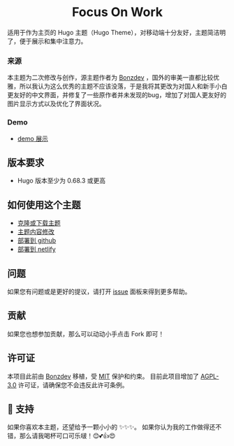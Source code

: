<div align="center">
	<h1>Focus On Work</h1>
</div>

适用于作为主页的 Hugo 主题（Hugo Theme），对移动端十分友好，主题简洁明了，便于展示和集中注意力。

### 来源
本主题为二次修改与创作，源主题作者为 [Bonzdev](https://github.com/Bonzdev/alexa-portfolio) ，国外的审美一直都比较优雅，所以我认为这么优秀的主题不应该没落，于是我将其更改为对国人和新手小白更友好的中文界面，并修复了一些原作者并未发现的bug，增加了对国人更友好的图片显示方式以及优化了界面状况。

### Demo
- [demo 展示](https://focus-on-work.netlify.app/)
## 版本要求
- Hugo 版本至少为 0.68.3 或更高
## 如何使用这个主题
- [克隆或下载主题](#Hugo-theme-format)
- [主题内容修改](#Local-Development)
- [部署到 github](#Direct-deployment-using-netlify)
- [部署到 netlify](#Direct-deployment-using-Github-Pages-and-action)
## 问题
如果您有问题或是更好的提议，请打开 [issue](https://github.com/kuisec/hugo-theme-kuisec/issues) 面板来得到更多帮助。
## 贡献
如果您也想参加贡献，那么可以动动小手点击 Fork 即可！
## 许可证
本项目此前由 [Bonzdev](https://github.com/Bonzdev/alexa-portfolio) 移植，受 [MIT](BEFORE_LICENSE) 保护和约束。
目前此项目增加了 [AGPL-3.0](LICENSE) 许可证，请确保您不会违反此许可条例。

## 🤝 支持

如果你喜欢本主题，还望给予一颗小小的 ✨✨✨。
如果你认为我的工作做得还不错，那么请我喝杯可口可乐啵！😊💕👍😍

<div align="center" style="width: 100%; height: auto; background-image: url('https://w.wallhaven.cc/full/x6/wallhaven-x66lj3.jpg"></div>


